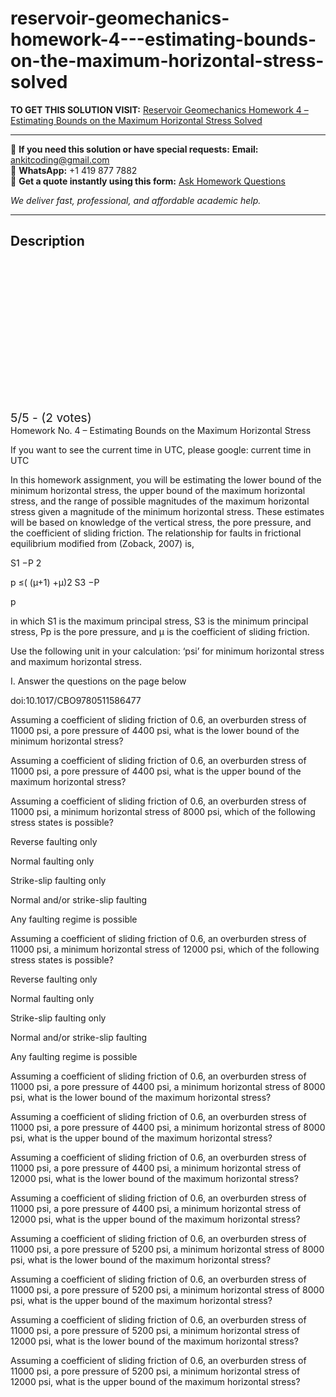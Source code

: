 # reservoir-geomechanics-homework-4---estimating-bounds-on-the-maximum-horizontal-stress-solved
**TO GET THIS SOLUTION VISIT:** [Reservoir Geomechanics Homework 4 – Estimating Bounds on the Maximum Horizontal Stress Solved](https://www.ankitcodinghub.com/product/reservoir-geomechanics-solved-4/)


---

📩 **If you need this solution or have special requests:** **Email:** ankitcoding@gmail.com  
📱 **WhatsApp:** +1 419 877 7882  
📄 **Get a quote instantly using this form:** [Ask Homework Questions](https://www.ankitcodinghub.com/services/ask-homework-questions/)

*We deliver fast, professional, and affordable academic help.*

---

<h2>Description</h2>



<div class="kk-star-ratings kksr-auto kksr-align-center kksr-valign-top" data-payload="{&quot;align&quot;:&quot;center&quot;,&quot;id&quot;:&quot;124025&quot;,&quot;slug&quot;:&quot;default&quot;,&quot;valign&quot;:&quot;top&quot;,&quot;ignore&quot;:&quot;&quot;,&quot;reference&quot;:&quot;auto&quot;,&quot;class&quot;:&quot;&quot;,&quot;count&quot;:&quot;2&quot;,&quot;legendonly&quot;:&quot;&quot;,&quot;readonly&quot;:&quot;&quot;,&quot;score&quot;:&quot;5&quot;,&quot;starsonly&quot;:&quot;&quot;,&quot;best&quot;:&quot;5&quot;,&quot;gap&quot;:&quot;4&quot;,&quot;greet&quot;:&quot;Rate this product&quot;,&quot;legend&quot;:&quot;5\/5 - (2 votes)&quot;,&quot;size&quot;:&quot;24&quot;,&quot;title&quot;:&quot;Reservoir Geomechanics Homework 4 – Estimating Bounds on the Maximum Horizontal Stress Solved&quot;,&quot;width&quot;:&quot;138&quot;,&quot;_legend&quot;:&quot;{score}\/{best} - ({count} {votes})&quot;,&quot;font_factor&quot;:&quot;1.25&quot;}">

<div class="kksr-stars">

<div class="kksr-stars-inactive">
            <div class="kksr-star" data-star="1" style="padding-right: 4px">


<div class="kksr-icon" style="width: 24px; height: 24px;"></div>
        </div>
            <div class="kksr-star" data-star="2" style="padding-right: 4px">


<div class="kksr-icon" style="width: 24px; height: 24px;"></div>
        </div>
            <div class="kksr-star" data-star="3" style="padding-right: 4px">


<div class="kksr-icon" style="width: 24px; height: 24px;"></div>
        </div>
            <div class="kksr-star" data-star="4" style="padding-right: 4px">


<div class="kksr-icon" style="width: 24px; height: 24px;"></div>
        </div>
            <div class="kksr-star" data-star="5" style="padding-right: 4px">


<div class="kksr-icon" style="width: 24px; height: 24px;"></div>
        </div>
    </div>

<div class="kksr-stars-active" style="width: 138px;">
            <div class="kksr-star" style="padding-right: 4px">


<div class="kksr-icon" style="width: 24px; height: 24px;"></div>
        </div>
            <div class="kksr-star" style="padding-right: 4px">


<div class="kksr-icon" style="width: 24px; height: 24px;"></div>
        </div>
            <div class="kksr-star" style="padding-right: 4px">


<div class="kksr-icon" style="width: 24px; height: 24px;"></div>
        </div>
            <div class="kksr-star" style="padding-right: 4px">


<div class="kksr-icon" style="width: 24px; height: 24px;"></div>
        </div>
            <div class="kksr-star" style="padding-right: 4px">


<div class="kksr-icon" style="width: 24px; height: 24px;"></div>
        </div>
    </div>
</div>


<div class="kksr-legend" style="font-size: 19.2px;">
            5/5 - (2 votes)    </div>
    </div>
Homework No. 4 – Estimating Bounds on the Maximum Horizontal Stress

If you want to see the current time in UTC, please google: current time in UTC

In this homework assignment, you will be estimating the lower bound of the minimum horizontal stress, the upper bound of the maximum horizontal stress, and the range of possible magnitudes of the maximum horizontal stress given a magnitude of the minimum horizontal stress. These estimates will be based on knowledge of the vertical stress, the pore pressure, and the coefficient of sliding friction. The relationship for faults in frictional equilibrium modified from (Zoback, 2007) is,

S1 −P 2

p ≤( (µ+1) +µ)2 S3 −P

p

in which S1 is the maximum principal stress, S3 is the minimum principal stress, Pp is the pore pressure, and µ is the coefficient of sliding friction.

Use the following unit in your calculation: ‘psi’ for minimum horizontal stress and maximum horizontal stress.

I. Answer the questions on the page below

doi:10.1017/CBO9780511586477

Assuming a coefficient of sliding friction of 0.6, an overburden stress of 11000 psi, a pore pressure of 4400 psi, what is the lower bound of the minimum horizontal stress?

Assuming a coefficient of sliding friction of 0.6, an overburden stress of 11000 psi, a pore pressure of 4400 psi, what is the upper bound of the maximum horizontal stress?

Assuming a coefficient of sliding friction of 0.6, an overburden stress of 11000 psi, a minimum horizontal stress of 8000 psi, which of the following stress states is possible?

Reverse faulting only

Normal faulting only

Strike-slip faulting only

Normal and/or strike-slip faulting

Any faulting regime is possible

Assuming a coefficient of sliding friction of 0.6, an overburden stress of 11000 psi, a minimum horizontal stress of 12000 psi, which of the following stress states is possible?

Reverse faulting only

Normal faulting only

Strike-slip faulting only

Normal and/or strike-slip faulting

Any faulting regime is possible

Assuming a coefficient of sliding friction of 0.6, an overburden stress of 11000 psi, a pore pressure of 4400 psi, a minimum horizontal stress of 8000 psi, what is the lower bound of the maximum horizontal stress?

Assuming a coefficient of sliding friction of 0.6, an overburden stress of 11000 psi, a pore pressure of 4400 psi, a minimum horizontal stress of 8000 psi, what is the upper bound of the maximum horizontal stress?

Assuming a coefficient of sliding friction of 0.6, an overburden stress of 11000 psi, a pore pressure of 4400 psi, a minimum horizontal stress of 12000 psi, what is the lower bound of the maximum horizontal stress?

Assuming a coefficient of sliding friction of 0.6, an overburden stress of 11000 psi, a pore pressure of 4400 psi, a minimum horizontal stress of 12000 psi, what is the upper bound of the maximum horizontal stress?

Assuming a coefficient of sliding friction of 0.6, an overburden stress of 11000 psi, a pore pressure of 5200 psi, a minimum horizontal stress of 8000 psi, what is the lower bound of the maximum horizontal stress?

Assuming a coefficient of sliding friction of 0.6, an overburden stress of 11000 psi, a pore pressure of 5200 psi, a minimum horizontal stress of 8000 psi, what is the upper bound of the maximum horizontal stress?

Assuming a coefficient of sliding friction of 0.6, an overburden stress of 11000 psi, a pore pressure of 5200 psi, a minimum horizontal stress of 12000 psi, what is the lower bound of the maximum horizontal stress?

Assuming a coefficient of sliding friction of 0.6, an overburden stress of 11000 psi, a pore pressure of 5200 psi, a minimum horizontal stress of 12000 psi, what is the upper bound of the maximum horizontal stress?
